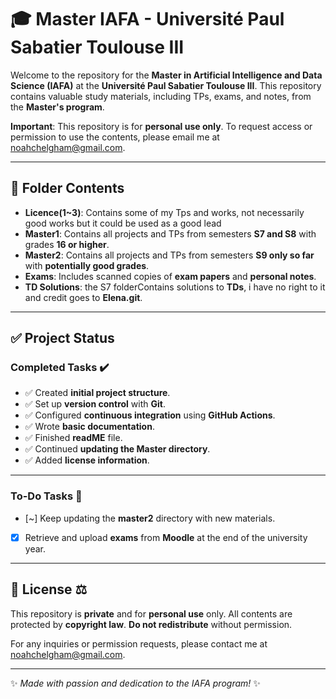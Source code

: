 # 🎓 **Master IAFA - Université Paul Sabatier Toulouse III** 

Welcome to the repository for the **Master in Artificial Intelligence and Data Science (IAFA)** at the **Université Paul Sabatier Toulouse III**. This repository contains valuable study materials, including TPs, exams, and notes, from the **Master's program**.

**Important**: This repository is for **personal use only**. To request access or permission to use the contents, please email me at [noahchelgham@gmail.com](mailto:noahchelgham@gmail.com).

---

## 📂 **Folder Contents** 

- **Licence(1~3)**: Contains some of my Tps and works, not necessarily good works but it could be used as a good lead
- **Master1**: Contains all projects and TPs from semesters **S7 and S8** with grades **16 or higher**.
- **Master2**: Contains all projects and TPs from semesters **S9 only so far** with  **potentially good grades**.
- **Exams**: Includes scanned copies of **exam papers** and **personal notes**.
- **TD Solutions**: the S7 folderContains solutions to **TDs**, i have no right to it and credit goes to **Elena.git**.

---

## ✅ **Project Status**

### **Completed Tasks** ✔️
- ✅ Created **initial project structure**.
- ✅ Set up **version control** with **Git**.
- ✅ Configured **continuous integration** using **GitHub Actions**.
- ✅ Wrote **basic documentation**.
- ✅ Finished **readME** file.
- ✅ Continued **updating the Master directory**.
- ✅ Added **license information**.

---

### **To-Do Tasks** 📝
- [~] Keep updating the **master2** directory with new materials.
- [x] Retrieve and upload **exams** from **Moodle** at the end of the university year.

---

## 📜 **License** ⚖️
This repository is **private** and for **personal use** only. All contents are protected by **copyright law**. **Do not redistribute** without permission.

For any inquiries or permission requests, please contact me at [noahchelgham@gmail.com](mailto:noahchelgham@gmail.com).

---

✨ *Made with passion and dedication to the IAFA program!* ✨
